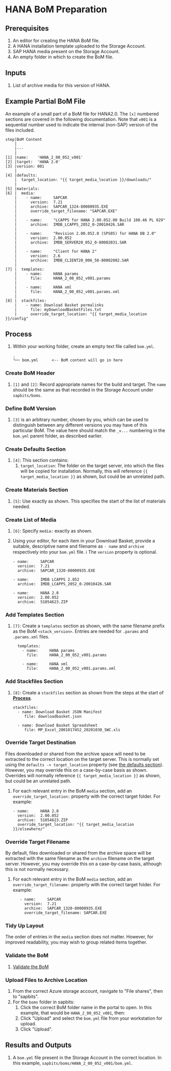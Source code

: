# HANA BoM Preparation

## Prerequisites

1. An editor for creating the HANA BoM file.
1. A HANA installation template uploaded to the Storage Account.
1. SAP HANA media present on the Storage Account.
1. An empty folder in which to create the BoM file.

## Inputs

1. List of archive media for this version of HANA.

## Example Partial BoM File

An example of a small part of a BoM file for HANA2.0. The `[x]` numbered sections are covered in the following documentation. Note that `v001` is a sequential number used to indicate the internal (non-SAP) version of the files included.

```text
step|BoM Content
    |
    |---
    |
[1] |name:    'HANA_2_00_052_v001'
[2] |target:  'HANA 2.0'
[3] |version: 001
    |
[4] |defaults:
    |  target_location: "{{ target_media_location }}/downloads/"
    |
[5] |materials:
[6] |  media:
    |    - name:     SAPCAR
    |      version:  7.21
    |      archive:  SAPCAR_1324-80000935.EXE
    |      override_target_filename: "SAPCAR.EXE"
    |
    |    - name:     "LCAPPS for HANA 2.00.052.00 Build 100.46 PL 029"
    |      archive:  IMDB_LCAPPS_2052_0-20010426.SAR
    |
    |    - name:     "Revision 2.00.052.0 (SPS05) for HANA DB 2.0"
    |      version:  2.00.052
    |      archive:  IMDB_SERVER20_052_0-80002031.SAR
    |
    |    - name:     "Client for HANA 2"
    |      version:  2.6
    |      archive:  IMDB_CLIENT20_006_58-80002082.SAR
    |
[7] |  templates:
    |    - name:     HANA params
    |      file:     HANA_2_00_052_v001.params
    |
    |    - name:     HANA xml
    |      file:     HANA_2_00_052_v001.params.xml
    |
[8] |  stackfiles:
    |    - name: Download Basket permalinks
    |      file: myDownloadBasketFiles.txt
    |      override_target_location: "{{ target_media_location }}/config"
```

## Process

1. Within your working folder, create an empty text file called `bom.yml`.

   ```text
   .
   └── bom.yml      <-- BoM content will go in here
   ```

### Create BoM Header

1. `[1]` and `[2]`: Record appropriate names for the build and target. The `name` should be the same as that recorded in the Storage Account under `sapbits/boms`.

### Define BoM Version

1. `[3]` is an arbitrary number, chosen by you, which can be used to distinguish between any different versions you may have of this particular BoM. The value here should match the `_v...` numbering in the `bom.yml` parent folder, as described earlier.

### Create Defaults Section

1. `[4]`: This section contains:
   1. `target_location`: The folder on the target server, into which the files will be copied for installation. Normally, this will reference `{{ target_media_location }}` as shown, but could be an unrelated path.

### Create Materials Section

1. `[5]`: Use exactly as shown. This specifies the start of the list of materials needed.

### Create List of Media

1. `[6]`: Specify `media:` exactly as shown.

1. Using your editor, for each item in your Download Basket, provide a suitable, descriptive name and filename as `- name` and `archive` respectively into your `bom.yml` file. :information_source: The `version` property is optional.

   ```text
   - name:     SAPCAR
     version:  7.21
     archive:  SAPCAR_1320-80000935.EXE

   - name:     IMDB LCAPPS 2.052
     archive:  IMDB_LCAPPS_2052_0-20010426.SAR

   - name:     HANA 2.0
     version:  2.00.052
     archive:  51054623.ZIP
   ```

### Add Templates Section

1. `[7]`: Create a `templates` section as shown, with the same filename prefix as the BoM `<stack_version>`. Entries are needed for `.params` and `.params.xml` files.

   ```text
     templates:
       - name:     HANA params
         file:     HANA_2_00_052_v001.params

       - name:     HANA xml
         file:     HANA_2_00_052_v001.params.xml
   ```

### Add Stackfiles Section

1. `[8]`: Create a `stackfiles` section as shown from the steps at the start of **[Process](#process)**.

   ```text
   stackfiles:
     - name: Download Basket JSON Manifest
        file: downloadbasket.json

     - name: Download Basket Spreadsheet
        file: MP_Excel_2001017452_20201030_SWC.xls
   ```

### Override Target Destination

Files downloaded or shared from the archive space will need to be extracted to the correct location on the target server. This is normally set using the `defaults -> target_location` property (see [the defaults section](#red_circle-create-defaults-section)). However, you may override this on a case-by-case basis as shown. Overrides will normally reference `{{ target_media_location }}` as shown, but could be an unrelated path.

1. For each relevant entry in the BoM `media` section, add an `override_target_location:` property with the correct target folder. For example:

   ```text
   - name:     HANA 2.0
     version:  2.00.052
     archive:  51054623.ZIP
     override_target_location: "{{ target_media_location }}/elsewhere/"
   ```

### Override Target Filename

By default, files downloaded or shared from the archive space will be extracted with the same filename as the `archive` filename on the target server.  However, you may override this on a case-by-case basis, although this is not normally necessary.

1. For each relevant entry in the BoM `media` section, add an `override_target_filename:` property with the correct target folder. For example:

   ```text
      - name:     SAPCAR
        version:  7.21
        archive:  SAPCAR_1320-80000935.EXE
        override_target_filename: SAPCAR.EXE
   ```

### Tidy Up Layout

The order of entries in the `media` section does not matter. However, for improved readability, you may wish to group related items together.

### Validate the BoM

1. [Validate the BoM](./bom-validation.md)

### Upload Files to Archive Location

1. From the correct Azure storage account, navigate to "File shares", then to "sapbits".
1. For the `boms` folder in sapbits:
   1. Click the correct BoM folder name in the portal to open. In this example, that would be `HANA_2_00_052_v001`, then:
   1. Click "Upload" and select the `bom.yml` file from your workstation for upload.
   1. Click "Upload".

## Results and Outputs

1. A `bom.yml` file present in the Storage Account in the correct location. In this example, `sapbits/boms/HANA_2_00_052_v001/bom.yml`.
